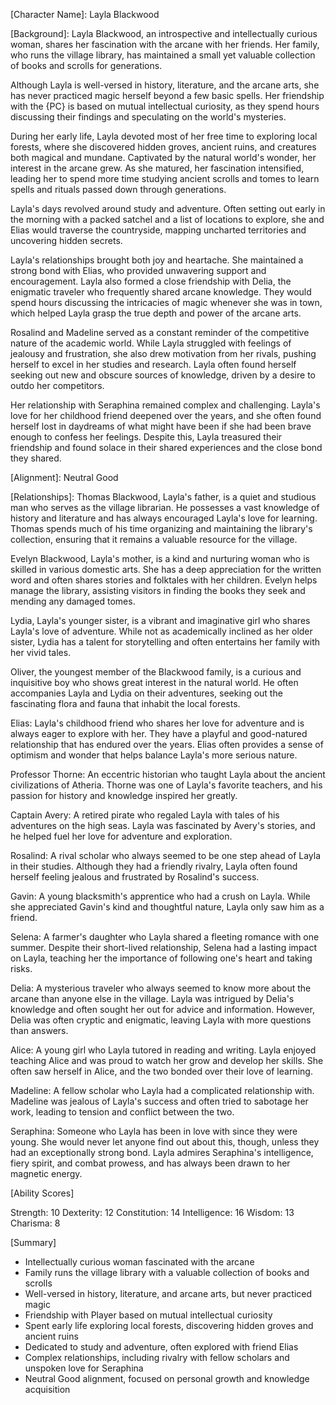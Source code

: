 [Character Name]:
Layla Blackwood

[Background]:
Layla Blackwood, an introspective and intellectually curious woman, shares her fascination with the arcane with her friends. Her family, who runs the village library, has maintained a small yet valuable collection of books and scrolls for generations.

Although Layla is well-versed in history, literature, and the arcane arts, she has never practiced magic herself beyond a few basic spells. Her friendship with the {PC} is based on mutual intellectual curiosity, as they spend hours discussing their findings and speculating on the world's mysteries.

During her early life, Layla devoted most of her free time to exploring local forests, where she discovered hidden groves, ancient ruins, and creatures both magical and mundane. Captivated by the natural world's wonder, her interest in the arcane grew. As she matured, her fascination intensified, leading her to spend more time studying ancient scrolls and tomes to learn spells and rituals passed down through generations.

Layla's days revolved around study and adventure. Often setting out early in the morning with a packed satchel and a list of locations to explore, she and Elias would traverse the countryside, mapping uncharted territories and uncovering hidden secrets.

Layla's relationships brought both joy and heartache. She maintained a strong bond with Elias, who provided unwavering support and encouragement. Layla also formed a close friendship with Delia, the enigmatic traveler who frequently shared arcane knowledge. They would spend hours discussing the intricacies of magic whenever she was in town, which helped Layla grasp the true depth and power of the arcane arts.

Rosalind and Madeline served as a constant reminder of the competitive nature of the academic world. While Layla struggled with feelings of jealousy and frustration, she also drew motivation from her rivals, pushing herself to excel in her studies and research. Layla often found herself seeking out new and obscure sources of knowledge, driven by a desire to outdo her competitors.

Her relationship with Seraphina remained complex and challenging. Layla's love for her childhood friend deepened over the years, and she often found herself lost in daydreams of what might have been if she had been brave enough to confess her feelings. Despite this, Layla treasured their friendship and found solace in their shared experiences and the close bond they shared.

[Alignment]:
Neutral Good

[Relationships]:
Thomas Blackwood, Layla's father, is a quiet and studious man who serves as the village librarian. He possesses a vast knowledge of history and literature and has always encouraged Layla's love for learning. Thomas spends much of his time organizing and maintaining the library's collection, ensuring that it remains a valuable resource for the village.

Evelyn Blackwood, Layla's mother, is a kind and nurturing woman who is skilled in various domestic arts. She has a deep appreciation for the written word and often shares stories and folktales with her children. Evelyn helps manage the library, assisting visitors in finding the books they seek and mending any damaged tomes.

Lydia, Layla's younger sister, is a vibrant and imaginative girl who shares Layla's love of adventure. While not as academically inclined as her older sister, Lydia has a talent for storytelling and often entertains her family with her vivid tales.

Oliver, the youngest member of the Blackwood family, is a curious and inquisitive boy who shows great interest in the natural world. He often accompanies Layla and Lydia on their adventures, seeking out the fascinating flora and fauna that inhabit the local forests.

Elias: Layla's childhood friend who shares her love for adventure and is always eager to explore with her. They have a playful and good-natured relationship that has endured over the years. Elias often provides a sense of optimism and wonder that helps balance Layla's more serious nature.

Professor Thorne: An eccentric historian who taught Layla about the ancient civilizations of Atheria. Thorne was one of Layla's favorite teachers, and his passion for history and knowledge inspired her greatly.

Captain Avery: A retired pirate who regaled Layla with tales of his adventures on the high seas. Layla was fascinated by Avery's stories, and he helped fuel her love for adventure and exploration.

Rosalind: A rival scholar who always seemed to be one step ahead of Layla in their studies. Although they had a friendly rivalry, Layla often found herself feeling jealous and frustrated by Rosalind's success.

Gavin: A young blacksmith's apprentice who had a crush on Layla. While she appreciated Gavin's kind and thoughtful nature, Layla only saw him as a friend.

Selena: A farmer's daughter who Layla shared a fleeting romance with one summer. Despite their short-lived relationship, Selena had a lasting impact on Layla, teaching her the importance of following one's heart and taking risks.

Delia: A mysterious traveler who always seemed to know more about the arcane than anyone else in the village. Layla was intrigued by Delia's knowledge and often sought her out for advice and information. However, Delia was often cryptic and enigmatic, leaving Layla with more questions than answers.

Alice: A young girl who Layla tutored in reading and writing. Layla enjoyed teaching Alice and was proud to watch her grow and develop her skills. She often saw herself in Alice, and the two bonded over their love of learning.

Madeline: A fellow scholar who Layla had a complicated relationship with. Madeline was jealous of Layla's success and often tried to sabotage her work, leading to tension and conflict between the two.

Seraphina: Someone who Layla has been in love with since they were young. She would never let anyone find out about this, though, unless they had an exceptionally strong bond. Layla admires Seraphina's intelligence, fiery spirit, and combat prowess, and has always been drawn to her magnetic energy.

[Ability Scores]

Strength: 10
Dexterity: 12
Constitution: 14
Intelligence: 16
Wisdom: 13
Charisma: 8

[Summary]
- Intellectually curious woman fascinated with the arcane
- Family runs the village library with a valuable collection of books and scrolls
- Well-versed in history, literature, and arcane arts, but never practiced magic
- Friendship with Player based on mutual intellectual curiosity
- Spent early life exploring local forests, discovering hidden groves and ancient ruins
- Dedicated to study and adventure, often explored with friend Elias
- Complex relationships, including rivalry with fellow scholars and unspoken love for Seraphina
- Neutral Good alignment, focused on personal growth and knowledge acquisition
